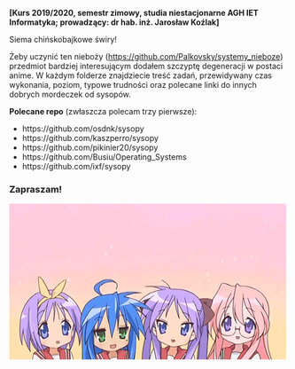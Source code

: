 <b>[Kurs 2019/2020, semestr zimowy, studia niestacjonarne AGH IET Informatyka; prowadzący: dr hab. inż. Jarosław Koźlak]</b>

Siema chińskobajkowe świry!

Żeby uczynić ten nieboży (https://github.com/Palkovsky/systemy_nieboze) przedmiot bardziej interesującym dodałem szczyptę degeneracji w postaci anime. W każdym folderze znajdziecie treść zadań, przewidywany czas wykonania, poziom, typowe trudności oraz polecane linki do innych dobrych mordeczek od sysopów.

<b>Polecane repo</b> (zwłaszcza polecam trzy pierwsze):
<ul>
  <li>https://github.com/osdnk/sysopy
  <li>https://github.com/kaszperro/sysopy
  <li>https://github.com/pikinier20/sysopy
  <li>https://github.com/Busiu/Operating_Systems
  <li>https://github.com/ixf/sysopy
</ul>

<h3>Zapraszam!</h3>

![welcome.gif](welcome.gif)
